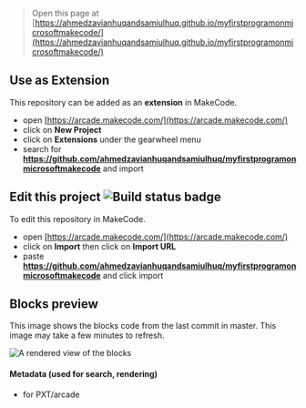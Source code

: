  


> Open this page at [https://ahmedzavianhuqandsamiulhuq.github.io/myfirstprogramonmicrosoftmakecode/](https://ahmedzavianhuqandsamiulhuq.github.io/myfirstprogramonmicrosoftmakecode/)

## Use as Extension

This repository can be added as an **extension** in MakeCode.

* open [https://arcade.makecode.com/](https://arcade.makecode.com/)
* click on **New Project**
* click on **Extensions** under the gearwheel menu
* search for **https://github.com/ahmedzavianhuqandsamiulhuq/myfirstprogramonmicrosoftmakecode** and import

## Edit this project ![Build status badge](https://github.com/ahmedzavianhuqandsamiulhuq/myfirstprogramonmicrosoftmakecode/workflows/MakeCode/badge.svg)

To edit this repository in MakeCode.

* open [https://arcade.makecode.com/](https://arcade.makecode.com/)
* click on **Import** then click on **Import URL**
* paste **https://github.com/ahmedzavianhuqandsamiulhuq/myfirstprogramonmicrosoftmakecode** and click import

## Blocks preview

This image shows the blocks code from the last commit in master.
This image may take a few minutes to refresh.

![A rendered view of the blocks](https://github.com/ahmedzavianhuqandsamiulhuq/myfirstprogramonmicrosoftmakecode/raw/master/.github/makecode/blocks.png)

#### Metadata (used for search, rendering)

* for PXT/arcade
<script src="https://makecode.com/gh-pages-embed.js"></script><script>makeCodeRender("{{ site.makecode.home_url }}", "{{ site.github.owner_name }}/{{ site.github.repository_name }}");</script>
